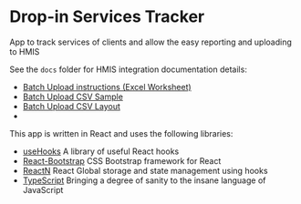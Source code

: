 # Drop-in Services Tracker

App to track services of clients and allow the easy reporting and uploading to HMIS

See the `docs` folder for HMIS integration documentation details:
* [Batch Upload instructions (Excel Worksheet)](https://github.com/RyanNerd/Services/blob/e5a0672d89ac74f298f4d7d7dc31d44323066d71/docs/Batch%20Uploads%20Instructions.xlsx)
* [Batch Upload CSV Sample](https://github.com/RyanNerd/Services/blob/e5a0672d89ac74f298f4d7d7dc31d44323066d71/docs/Batch-Upload-Sample.csv)
* [Batch Upload CSV Layout](https://github.com/RyanNerd/Services/blob/e5a0672d89ac74f298f4d7d7dc31d44323066d71/docs/BatchUploadSpec.md)
*

This app is written in React and uses the following libraries:

- [useHooks](https://usehooks-ts.com/) A library of useful React hooks
- [React-Bootstrap](https://react-bootstrap.github.io/) CSS Bootstrap framework for React
- [ReactN](https://github.com/CharlesStover/reactn) React Global storage and state management using hooks
- [TypeScript](https://www.typescriptlang.org/) Bringing a degree of sanity to the insane language of JavaScript
